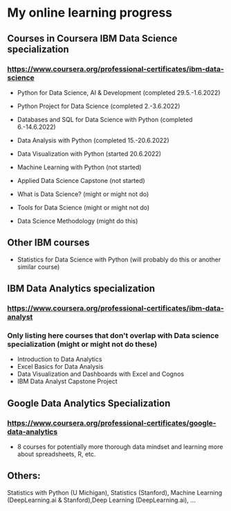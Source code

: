 # My online learning progress
## Courses in Coursera IBM Data Science specialization 
### https://www.coursera.org/professional-certificates/ibm-data-science
- Python for Data Science, AI & Development (completed 29.5.-1.6.2022)
- Python Project for Data Science (completed 2.-3.6.2022)
- Databases and SQL for Data Science with Python (completed 6.-14.6.2022)
- Data Analysis with Python (completed 15.-20.6.2022)
- Data Visualization with Python (started 20.6.2022)
- Machine Learning with Python (not started)
- Applied Data Science Capstone (not started)

- What is Data Science? (might or might not do)
- Tools for Data Science (might or might not do)
- Data Science Methodology (might do this)

## Other IBM courses
- Statistics for Data Science with Python (will probably do this or another similar course)

## IBM Data Analytics specialization 
### https://www.coursera.org/professional-certificates/ibm-data-analyst
### Only listing here courses that don't overlap with Data science specialization (might or might not do these)
- Introduction to Data Analytics
- Excel Basics for Data Analysis
- Data Visualization and Dashboards with Excel and Cognos
- IBM Data Analyst Capstone Project

## Google Data Analytics Specialization
### https://www.coursera.org/professional-certificates/google-data-analytics
- 8 courses for potentially more thorough data mindset and learning more about spreadsheets, R, etc.

## Others: 
Statistics with Python (U Michigan), Statistics (Stanford), 
Machine Learning (DeepLearning.ai & Stanford),Deep Learning (DeepLearning.ai), ...
